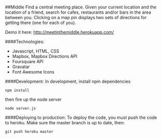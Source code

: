 ##Middle
Find a central meeting place. Given your current location and the location of a friend, search for cafes, restaurants and/or bars in the area between you. Clicking on a map pin displays two sets of directions for getting there (one for each of you).

Demo it here: http://meetinthemiddle.herokuapp.com/

####Technologies:
* Javascript, HTML, CSS
* Mapbox, Mapbox Directions API
* Foursquare API
* Gravatar
* Font Awesome Icons

####Development:
In development, install npm dependencies

```
npm install
```
then fire up the node server

```
node server.js
```

####Deploying to production:
To deploy the code, you must push the code to heroku. Make sure the master branch is up to date, then:

```
git push heroku master
```